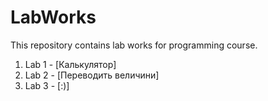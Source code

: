 # LabWorks
This repository contains lab works for programming course.
1. Lab 1 - [Калькулятор]
2. Lab 2 - [Переводить величини]
3. Lab 3 - [:)]
